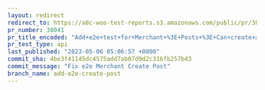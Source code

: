 ```yaml
---
layout: redirect
redirect_to: https://a8c-woo-test-reports.s3.amazonaws.com/public/pr/38041/api/index.html
pr_number: 38041
pr_title_encoded: "Add+e2e+test+for+Merchant+%3E+Posts+%3E+Can+create+a+new+post"
pr_test_type: api
last_published: "2023-05-06 05:06:57 +0000"
commit_sha: 4be3f41145dc4575add7ab07d9d2c316fb257b43
commit_message: "Fix e2e Merchant Create Post"
branch_name: add-e2e-create-post
---
```

